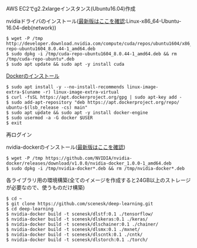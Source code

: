 AWS EC2でg2.2xlargeインスタンス(Ubuntu16.04)作成

nvidiaドライバのインストール([最新版はここを確認](https://developer.nvidia.com/cuda-downloads):Linux-x86_64-Ubuntu-16.04-deb(network))

```
$ wget -P /tmp http://developer.download.nvidia.com/compute/cuda/repos/ubuntu1604/x86_64/cuda-repo-ubuntu1604_8.0.44-1_amd64.deb
$ sudo dpkg -i /tmp/cuda-repo-ubuntu1604_8.0.44-1_amd64.deb && rm /tmp/cuda-repo-ubuntu*.deb
$ sudo apt update && sudo apt -y install cuda
```

[Dockerのインストール](https://docs.docker.com/engine/installation/linux/ubuntu/)

```
$ sudo apt install -y --no-install-recommends linux-image-extra-$(uname -r) linux-image-extra-virtual
$ curl -fsSL https://apt.dockerproject.org/gpg | sudo apt-key add -
$ sudo add-apt-repository "deb https://apt.dockerproject.org/repo/ ubuntu-$(lsb_release -cs) main"
$ sudo apt update && sudo apt -y install docker-engine
$ sudo usermod -a -G docker $USER
$ exit
```

再ログイン

nvidia-dockerのインストール([最新版はここを確認](https://github.com/NVIDIA/nvidia-docker/releases))

```
$ wget -P /tmp https://github.com/NVIDIA/nvidia-docker/releases/download/v1.0.0/nvidia-docker_1.0.0-1_amd64.deb
$ sudo dpkg -i /tmp/nvidia-docker*.deb && rm /tmp/nvidia-docker*.deb
```

各ライブラリ用の環境構築(全てのイメージを作成すると24GB以上のストレージが必要なので、使うものだけ構築)

```
$ cd ~
$ git clone https://github.com/scenesk/deep-learning.git
$ cd deep-learning
$ nvidia-docker build -t scenesk/dlstf:0.1 ./tensorflow/
$ nvidia-docker build -t scenesk/dlskeras:0.1 ./keras/
$ nvidia-docker build -t scenesk/dlschainer:0.1 ./chainer/
$ nvidia-docker build -t scenesk/dlsmx:0.1 ./mxnet/
$ nvidia-docker build -t scenesk/dlscntk:0.1 ./cntk/
$ nvidia-docker build -t scenesk/dlstorch:0.1 ./torch/
```
